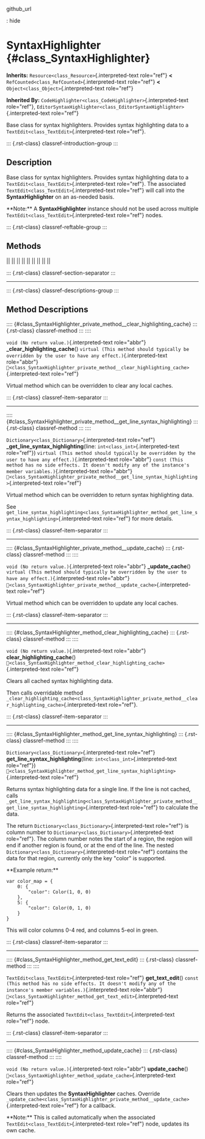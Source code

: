 github_url

:   hide

# SyntaxHighlighter {#class_SyntaxHighlighter}

**Inherits:** `Resource<class_Resource>`{.interpreted-text role="ref"}
**\<** `RefCounted<class_RefCounted>`{.interpreted-text role="ref"}
**\<** `Object<class_Object>`{.interpreted-text role="ref"}

**Inherited By:**
`CodeHighlighter<class_CodeHighlighter>`{.interpreted-text role="ref"},
`EditorSyntaxHighlighter<class_EditorSyntaxHighlighter>`{.interpreted-text
role="ref"}

Base class for syntax highlighters. Provides syntax highlighting data to
a `TextEdit<class_TextEdit>`{.interpreted-text role="ref"}.

::: {.rst-class}
classref-introduction-group
:::

## Description

Base class for syntax highlighters. Provides syntax highlighting data to
a `TextEdit<class_TextEdit>`{.interpreted-text role="ref"}. The
associated `TextEdit<class_TextEdit>`{.interpreted-text role="ref"} will
call into the **SyntaxHighlighter** on an as-needed basis.

\*\*Note:\*\* A **SyntaxHighlighter** instance should not be used across
multiple `TextEdit<class_TextEdit>`{.interpreted-text role="ref"} nodes.

::: {.rst-class}
classref-reftable-group
:::

## Methods

||
||
||
||
||
||
||
||
||

::: {.rst-class}
classref-section-separator
:::

------------------------------------------------------------------------

::: {.rst-class}
classref-descriptions-group
:::

## Method Descriptions

:::: {#class_SyntaxHighlighter_private_method__clear_highlighting_cache}
::: {.rst-class}
classref-method
:::
::::

`void (No return value.)`{.interpreted-text role="abbr"}
**\_clear_highlighting_cache**()
`virtual (This method should typically be overridden by the user to have any effect.)`{.interpreted-text
role="abbr"}
`🔗<class_SyntaxHighlighter_private_method__clear_highlighting_cache>`{.interpreted-text
role="ref"}

Virtual method which can be overridden to clear any local caches.

::: {.rst-class}
classref-item-separator
:::

------------------------------------------------------------------------

:::: {#class_SyntaxHighlighter_private_method__get_line_syntax_highlighting}
::: {.rst-class}
classref-method
:::
::::

`Dictionary<class_Dictionary>`{.interpreted-text role="ref"}
**\_get_line_syntax_highlighting**(line:
`int<class_int>`{.interpreted-text role="ref"})
`virtual (This method should typically be overridden by the user to have any effect.)`{.interpreted-text
role="abbr"}
`const (This method has no side effects. It doesn't modify any of the instance's member variables.)`{.interpreted-text
role="abbr"}
`🔗<class_SyntaxHighlighter_private_method__get_line_syntax_highlighting>`{.interpreted-text
role="ref"}

Virtual method which can be overridden to return syntax highlighting
data.

See
`get_line_syntax_highlighting<class_SyntaxHighlighter_method_get_line_syntax_highlighting>`{.interpreted-text
role="ref"} for more details.

::: {.rst-class}
classref-item-separator
:::

------------------------------------------------------------------------

:::: {#class_SyntaxHighlighter_private_method__update_cache}
::: {.rst-class}
classref-method
:::
::::

`void (No return value.)`{.interpreted-text role="abbr"}
**\_update_cache**()
`virtual (This method should typically be overridden by the user to have any effect.)`{.interpreted-text
role="abbr"}
`🔗<class_SyntaxHighlighter_private_method__update_cache>`{.interpreted-text
role="ref"}

Virtual method which can be overridden to update any local caches.

::: {.rst-class}
classref-item-separator
:::

------------------------------------------------------------------------

:::: {#class_SyntaxHighlighter_method_clear_highlighting_cache}
::: {.rst-class}
classref-method
:::
::::

`void (No return value.)`{.interpreted-text role="abbr"}
**clear_highlighting_cache**()
`🔗<class_SyntaxHighlighter_method_clear_highlighting_cache>`{.interpreted-text
role="ref"}

Clears all cached syntax highlighting data.

Then calls overridable method
`_clear_highlighting_cache<class_SyntaxHighlighter_private_method__clear_highlighting_cache>`{.interpreted-text
role="ref"}.

::: {.rst-class}
classref-item-separator
:::

------------------------------------------------------------------------

:::: {#class_SyntaxHighlighter_method_get_line_syntax_highlighting}
::: {.rst-class}
classref-method
:::
::::

`Dictionary<class_Dictionary>`{.interpreted-text role="ref"}
**get_line_syntax_highlighting**(line:
`int<class_int>`{.interpreted-text role="ref"})
`🔗<class_SyntaxHighlighter_method_get_line_syntax_highlighting>`{.interpreted-text
role="ref"}

Returns syntax highlighting data for a single line. If the line is not
cached, calls
`_get_line_syntax_highlighting<class_SyntaxHighlighter_private_method__get_line_syntax_highlighting>`{.interpreted-text
role="ref"} to calculate the data.

The return `Dictionary<class_Dictionary>`{.interpreted-text role="ref"}
is column number to `Dictionary<class_Dictionary>`{.interpreted-text
role="ref"}. The column number notes the start of a region, the region
will end if another region is found, or at the end of the line. The
nested `Dictionary<class_Dictionary>`{.interpreted-text role="ref"}
contains the data for that region, currently only the key \"color\" is
supported.

\*\*Example return:\*\*

    var color_map = {
        0: {
            "color": Color(1, 0, 0)
        },
        5: {
            "color": Color(0, 1, 0)
        }
    }

This will color columns 0-4 red, and columns 5-eol in green.

::: {.rst-class}
classref-item-separator
:::

------------------------------------------------------------------------

:::: {#class_SyntaxHighlighter_method_get_text_edit}
::: {.rst-class}
classref-method
:::
::::

`TextEdit<class_TextEdit>`{.interpreted-text role="ref"}
**get_text_edit**()
`const (This method has no side effects. It doesn't modify any of the instance's member variables.)`{.interpreted-text
role="abbr"}
`🔗<class_SyntaxHighlighter_method_get_text_edit>`{.interpreted-text
role="ref"}

Returns the associated `TextEdit<class_TextEdit>`{.interpreted-text
role="ref"} node.

::: {.rst-class}
classref-item-separator
:::

------------------------------------------------------------------------

:::: {#class_SyntaxHighlighter_method_update_cache}
::: {.rst-class}
classref-method
:::
::::

`void (No return value.)`{.interpreted-text role="abbr"}
**update_cache**()
`🔗<class_SyntaxHighlighter_method_update_cache>`{.interpreted-text
role="ref"}

Clears then updates the **SyntaxHighlighter** caches. Override
`_update_cache<class_SyntaxHighlighter_private_method__update_cache>`{.interpreted-text
role="ref"} for a callback.

\*\*Note:\*\* This is called automatically when the associated
`TextEdit<class_TextEdit>`{.interpreted-text role="ref"} node, updates
its own cache.
